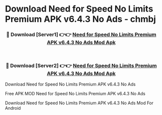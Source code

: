 # Download Need for Speed No Limits Premium APK v6.4.3 No Ads - chmbj



<div align="center">
<h3>🔴 Download [Server1] 👉👉 <a href="https://momento.my/?title=Need_for_Speed_No_Limits_Premium_APK_v6.4.3_No_Ads">Need for Speed No Limits Premium APK v6.4.3 No Ads Mod Apk</a></h3><br>

<h3>🔴 Download [Server2] 👉👉 <a href="https://momento.my/?title=Need_for_Speed_No_Limits_Premium_APK_v6.4.3_No_Ads">Need for Speed No Limits Premium APK v6.4.3 No Ads Mod Apk</a></h3>
</div>



Download Need for Speed No Limits Premium APK v6.4.3 No Ads 

Free APK MOD Need for Speed No Limits Premium APK v6.4.3 No Ads 

Download Need for Speed No Limits Premium APK v6.4.3 No Ads Mod For Android
